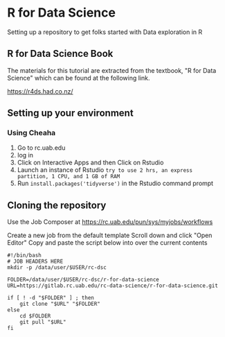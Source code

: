 # R for Data Science

Setting up a repository to get folks started with Data exploration in R

## R for Data Science Book
The materials for this tutorial are extracted from the textbook, "R for Data Science" which can be found at the following link.

https://r4ds.had.co.nz/

## Setting up your environment

### Using Cheaha
1. Go to rc.uab.edu
2. log in
3. Click on Interactive Apps and then Click on Rstudio
4. Launch an instance of Rstudio
    `try to use 2 hrs, an express partition, 1 CPU, and 1 GB of RAM`
5. Run `install.packages('tidyverse')` in the Rstudio command prompt

## Cloning the repository

Use the Job Composer at https://rc.uab.edu/pun/sys/myjobs/workflows

Create a new job from the default template
Scroll down and click "Open Editor"
Copy and paste the script below into over the current contents
```
#!/bin/bash
# JOB HEADERS HERE
mkdir -p /data/user/$USER/rc-dsc

FOLDER=/data/user/$USER/rc-dsc/r-for-data-science
URL=https://gitlab.rc.uab.edu/rc-data-science/r-for-data-science.git

if [ ! -d "$FOLDER" ] ; then
    git clone "$URL" "$FOLDER"
else
    cd $FOLDER
    git pull "$URL"
fi
```
